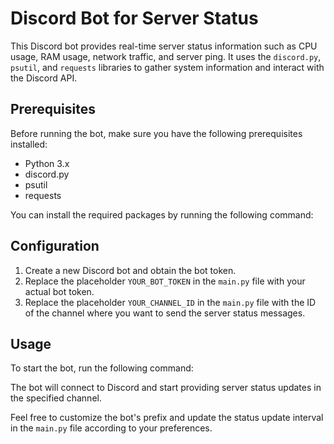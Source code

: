 # Discord Bot for Server Status

This Discord bot provides real-time server status information such as CPU usage, RAM usage, network traffic, and server ping. It uses the `discord.py`, `psutil`, and `requests` libraries to gather system information and interact with the Discord API.

## Prerequisites

Before running the bot, make sure you have the following prerequisites installed:

- Python 3.x
- discord.py
- psutil
- requests

You can install the required packages by running the following command:


## Configuration

1. Create a new Discord bot and obtain the bot token.
2. Replace the placeholder `YOUR_BOT_TOKEN` in the `main.py` file with your actual bot token.
3. Replace the placeholder `YOUR_CHANNEL_ID` in the `main.py` file with the ID of the channel where you want to send the server status messages.

## Usage

To start the bot, run the following command:


The bot will connect to Discord and start providing server status updates in the specified channel.

Feel free to customize the bot's prefix and update the status update interval in the `main.py` file according to your preferences.

